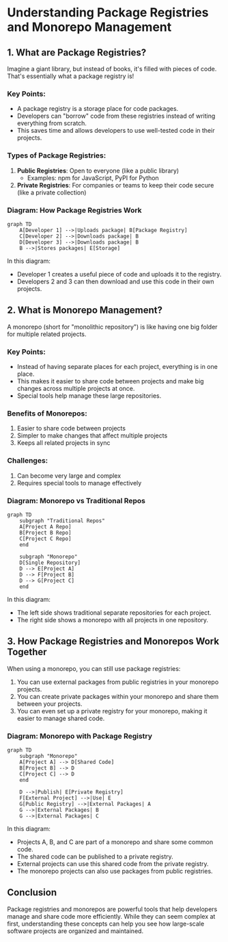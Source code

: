 # Understanding Package Registries and Monorepo Management

## 1. What are Package Registries?

Imagine a giant library, but instead of books, it's filled with pieces of code. That's essentially what a package registry is! 

### Key Points:
- A package registry is a storage place for code packages.
- Developers can "borrow" code from these registries instead of writing everything from scratch.
- This saves time and allows developers to use well-tested code in their projects.

### Types of Package Registries:
1. **Public Registries**: Open to everyone (like a public library)
   - Examples: npm for JavaScript, PyPI for Python
2. **Private Registries**: For companies or teams to keep their code secure (like a private collection)

### Diagram: How Package Registries Work

```mermaid
graph TD
    A[Developer 1] -->|Uploads package| B[Package Registry]
    C[Developer 2] -->|Downloads package| B
    D[Developer 3] -->|Downloads package| B
    B -->|Stores packages| E[Storage]
```

In this diagram:
- Developer 1 creates a useful piece of code and uploads it to the registry.
- Developers 2 and 3 can then download and use this code in their own projects.

## 2. What is Monorepo Management?

A monorepo (short for "monolithic repository") is like having one big folder for multiple related projects.

### Key Points:
- Instead of having separate places for each project, everything is in one place.
- This makes it easier to share code between projects and make big changes across multiple projects at once.
- Special tools help manage these large repositories.

### Benefits of Monorepos:
1. Easier to share code between projects
2. Simpler to make changes that affect multiple projects
3. Keeps all related projects in sync

### Challenges:
1. Can become very large and complex
2. Requires special tools to manage effectively

### Diagram: Monorepo vs Traditional Repos

```mermaid
graph TD
    subgraph "Traditional Repos"
    A[Project A Repo] 
    B[Project B Repo]
    C[Project C Repo]
    end

    subgraph "Monorepo"
    D[Single Repository]
    D --> E[Project A]
    D --> F[Project B]
    D --> G[Project C]
    end
```

In this diagram:
- The left side shows traditional separate repositories for each project.
- The right side shows a monorepo with all projects in one repository.

## 3. How Package Registries and Monorepos Work Together

When using a monorepo, you can still use package registries:

1. You can use external packages from public registries in your monorepo projects.
2. You can create private packages within your monorepo and share them between your projects.
3. You can even set up a private registry for your monorepo, making it easier to manage shared code.

### Diagram: Monorepo with Package Registry

```mermaid
graph TD
    subgraph "Monorepo"
    A[Project A] --> D[Shared Code]
    B[Project B] --> D
    C[Project C] --> D
    end

    D -->|Publish| E[Private Registry]
    F[External Project] -->|Use| E
    G[Public Registry] -->|External Packages| A
    G -->|External Packages| B
    G -->|External Packages| C
```

In this diagram:
- Projects A, B, and C are part of a monorepo and share some common code.
- The shared code can be published to a private registry.
- External projects can use this shared code from the private registry.
- The monorepo projects can also use packages from public registries.

## Conclusion

Package registries and monorepos are powerful tools that help developers manage and share code more efficiently. While they can seem complex at first, understanding these concepts can help you see how large-scale software projects are organized and maintained.
